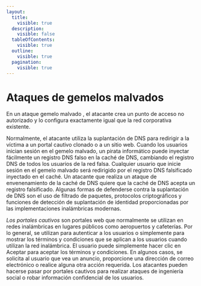 ```yaml
---
layout:
  title:
    visible: true
  description:
    visible: false
  tableOfContents:
    visible: true
  outline:
    visible: true
  pagination:
    visible: true
---
```


# Ataques de gemelos malvados

En un ataque gemelo malvado , el atacante crea un punto de acceso no autorizado y lo configura exactamente igual que la red corporativa existente.

Normalmente, el atacante utiliza la suplantación de DNS para redirigir a la víctima a un portal cautivo clonado o a un sitio web. Cuando los usuarios inician sesión en el gemelo malvado, un pirata informático puede inyectar fácilmente un registro DNS falso en la caché de DNS, cambiando el registro DNS de todos los usuarios de la red falsa. Cualquier usuario que inicie sesión en el gemelo malvado será redirigido por el registro DNS falsificado inyectado en el caché. Un atacante que realiza un ataque de envenenamiento de la caché de DNS quiere que la caché de DNS acepta un registro falsificado. Algunas formas de defenderse contra la suplantación de DNS son el uso de filtrado de paquetes, protocolos criptográficos y funciones de detección de suplantación de identidad proporcionadas por las implementaciones inalámbricas modernas.

_Los portales cautivos_ son portales web que normalmente se utilizan en redes inalámbricas en lugares públicos como aeropuertos y cafeterías. Por lo general, se utilizan para autenticar a los usuarios o simplemente para mostrar los términos y condiciones que se aplican a los usuarios cuando utilizan la red inalámbrica. El usuario puede simplemente hacer clic en Aceptar para aceptar los términos y condiciones. En algunos casos, se solicita al usuario que vea un anuncio, proporcione una dirección de correo electrónico o realice alguna otra acción requerida. Los atacantes pueden hacerse pasar por portales cautivos para realizar ataques de ingeniería social o robar información confidencial de los usuarios.

